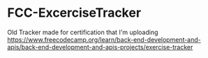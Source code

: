 # FCC-ExcerciseTracker
Old Tracker made for certification that I'm uploading 
https://www.freecodecamp.org/learn/back-end-development-and-apis/back-end-development-and-apis-projects/exercise-tracker
